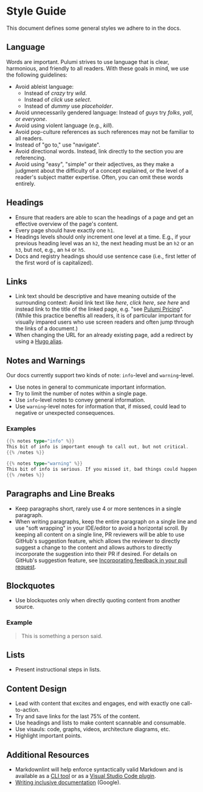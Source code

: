# Style Guide

This document defines some general styles we adhere to in the docs.

## Language

Words are important. Pulumi strives to use language that is clear, harmonious, and friendly to all readers.  With these goals in mind, we use the following guidelines:

* Avoid ableist language:
  * Instead of _crazy_ try _wild_.
  * Instead of _click_ use _select_.
  * Instead of _dummy_ use _placeholder_.
* Avoid unnecessarily gendered language: Instead of _guys_ try _folks_, _yall_, or _everyone_.
* Avoid using violent language (e.g., _kill_).
* Avoid pop-culture references as such references may not be familiar to all readers.
* Instead of "go to," use "navigate".
* Avoid directional words. Instead, link directly to the section you are referencing.
* Avoid using "easy", "simple" or their adjectives, as they make a judgment about the difficulty of a concept explained, or the level of a reader's subject matter expertise. Often, you can omit these words entirely.

## Headings

* Ensure that readers are able to scan the headings of a page and get an effective overview of the page's content.
* Every page should have exactly one `h1`.
* Headings levels should only increment one level at a time.  E.g., if your previous heading level was an `h2`, the next heading must be an `h2` or an `h3`, but not, e.g., an `h4` or `h5`.
* Docs and registry headings should use sentence case (i.e., first letter of the first word of is capitalized).

## Links

* Link text should be descriptive and have meaning outside of the surrounding context: Avoid link text like _here_, _click here_, _see here_ and instead link to the title of the linked page, e.g. "see [Pulumi Pricing](https://www.pulumi.com/pricing/)".  (While this practice beneftis all readers, it is of particular important for visually impared users who use screen readers and often jump through the links of a document.)
* When changing the URL for an already existing page, add a redirect by using a [Hugo alias](https://gohugo.io/content-management/urls/#yaml-front-matter).

## Notes and Warnings

Our docs currently support two kinds of note: `info`-level and `warning`-level.

* Use notes in general to communicate important information.
* Try to limit the number of notes within a single page.
* Use `info`-level notes to convey general information.
* Use `warning`-level notes for information that, if missed, could lead to negative or unexpected consequences.

### Examples

```go
{{% notes type="info" %}}
This bit of info is important enough to call out, but not critical.
{{% /notes %}}

{{% notes type="warning" %}}
This bit of info is serious. If you missed it, bad things could happen.
{{% /notes %}}
```

## Paragraphs and Line Breaks

* Keep paragraphs short, rarely use 4 or more sentences in a single paragraph.
* When writing paragraphs, keep the entire paragraph on a single line and use "soft wrapping" in your IDE/editor to avoid a horizontal scroll. By keeping all content on a single line, PR reviewers will be able to use GitHub's suggestion feature, which allows the reviewer to directly suggest a change to the content and allows authors to directly incorporate the suggestion into their PR if desired. For details on GitHub's suggestion feature, see [Incorporating feedback in your pull request](https://docs.github.com/en/pull-requests/collaborating-with-pull-requests/reviewing-changes-in-pull-requests/incorporating-feedback-in-your-pull-request).

## Blockquotes

* Use blockquotes only when directly quoting content from another source.

### Example

> This is something a person said.

## Lists

* Present instructional steps in lists.

## Content Design

* Lead with content that excites and engages, end with exactly one call-to-action.
* Try and save links for the last 75% of the content.
* Use headings and lists to make content scannable and consumable.
* Use visauls: code, graphs, videos, architecture diagrams, etc.
* Highlight important points.

## Additional Resources

* Markdownlint will help enforce syntactically valid Markdown and is available as a [CLI tool](https://github.com/igorshubovych/markdownlint-cli#installation) or as a [Visual Studio Code plugin](https://marketplace.visualstudio.com/items?itemName=DavidAnson.vscode-markdownlint).
* [Writing inclusive documentation](https://developers.google.com/style/inclusive-documentation) (Google).
